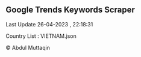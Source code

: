 

## Google Trends Keywords Scraper 
 
Last Update 26-04-2023 , 22:18:31

Country List :
VIETNAM.json



© Abdul Muttaqin 
